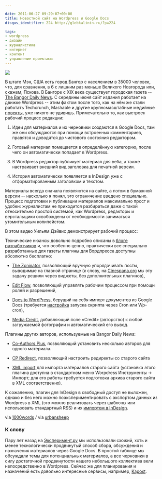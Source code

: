 ```yaml
---

date: 2011-06-27 09:29:07+00:00
title: Новостной сайт на Wordpress и Google Docs
disqus_identifier: 224 http://glebkalinin.ru/?p=224

tags:
- wordpress
- дизайн
- журналистика
- интернет
- контент
- управление проектами
---
```


![](http://glebkalinin.ru/featured/2011/06/bangordailynews.com_-500x437.png)

В штате Мэн, США есть город Бангор с населением в 35000 человек, что, для сравнения, в 6 с лишним раз меньше Великого Новгорода или, скажем, Пскова. В Бангоре с XIX века существует городская газета -- [The Bangor Daily News](http://bangordailynews.com). С середины июня сайт издания работает на движке Wordpress -- этим фактом после того, как на нём же стали работать Techcrunch, Mashable и другие крупномасштабные медийные [проекты](http://wordpress.org/showcase/), уже никого не удивишь. Примечательно то, как выстроен рабочий процесс редакции:

<!-- more -->



	
  1. Идеи для материалов и их черновики создаются в Google Docs, там же они обсуждаются при помощи встроенных комментариев, правятся и доводятся до чистового состояния редактором.

	
  2. Готовый материал помещается в определённую категорию, после чего он автоматически попадает в Wordpress.

	
  3. В Wordpress редактор публикует материал для веба, а также настраивает внешний вид заголовка для печатной версии.

	
  4. История автоматически появляется в InDesign уже с отформатированным заголовком и текстом.


Материалы всегда сначала появляются на сайте, а потом в бумажной версии -- насколько я понял, это ограничение введено специально. Процесс подготовки и публикации материалов максимально прост и удобен: журналистам не приходится разбираться даже с такой относительно простой системой, как Wordpress, редакторы и верстальщики освобождены от необходимости заниматься утомительным копипейстом.

В этом видео Уильям Дэйвис демонстрирует рабочий процесс:



Технические нюансы довольно подробно описаны в [блоге разработчиков](http://dev.bangordailynews.com/) и, что особенно ценно, практически все специально разработанные для газеты плагины для Вордпресса доступны абсолютно бесплатно:



	
  * [The Zoninator](http://wordpress.org/extend/plugins/zoninator/), позволяющий вручную упорядочивать посты, выводимые на главной странице (к слову, на [Cinespana.org](http://cinespana.org/) мы эту задачу решили через виджеты, без дополнительных плагинов),

	
  * [Edit Flow](http://wordpress.org/extend/plugins/edit-flow/), позволяющий управлять рабочим процессом при помощи ролей и разрешений,

	
  * [Docs to WordPress](http://wordpress.org/extend/plugins/docs-to-wordpress/), берущий на себя импорт документов из Google Docs (требуется [настройка](http://dev.bangordailynews.com/2011/06/20/quick-update-to-the-docs-to-wordpress-plugin/) запуска скрипта через Cron или Wp-cron),

	
  * [Media Credit](http://wordpress.org/extend/plugins/media-credit/), добавляющий поле «Credit» (авторство) к любой загружаемой фотографии и автоматический его вывод.


Плагины других авторов, используемые на Bangor Daily News:

	
  * [Co-Authors Plus](http://wordpress.org/extend/plugins/co-authors-plus/), позволяющий установить несколько авторов для одного материала.

	
  * [CP Redirect](http://wordpress.org/extend/plugins/cp-redirect/), позволяющий настроить редиректы со старого сайта

	
  * [XML import](http://wordpress.org/extend/plugins/wordpress-importer/) для импорта материалов старого сайта (установка этого плагина доступна в стандартном меню Worpdress Инструменты -> Импорт; для его работы требуется подготовка архива старого сайта в XML соответственно).


К сожалению, плагин для InDesign в свободный доступ не выложен, однако и без него можно поэкспериментировать с экспортом данных из Wordpress в XML (это можно реализовать через шаблоны или использовать стандартный RSS) и их [импортом в InDesign](http://help.adobe.com/ru_RU/InDesign/5.0/help.html?content=WS7F9C3683-1A88-4291-96C2-5BDFB4A79B4B.html).



via [1000words](http://www.mediabistro.com/10000words/how-to-run-a-news-site-and-newspaper-using-wordpress-and-google-docs_b4781) / via [urbansheep](http://friendfeed.com/urbansheep/d53bc5ab/how-to-run-news-site-and-newspaper-using)





### К слову


Пару лет назад на [Эксперимент.ру](http://experiment.ru) мы использовали схожий, хоть и менее технологически продвинутый способ сбора, обсуждения и назначения материалов через Google Docs. В простой таблице мы обсуждали темы для потенциальных материалов, а все черновики в силу достаточной продвинутости нашего небольшого коллектива вели непосредственно в Wordpress. Сейчас же для планирования и назначений есть довольно интересные сервисы, например, [Kapost](http://kapost.com/).
